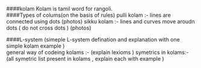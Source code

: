 ####kolam 
Kolam is tamil word for rangoli.        
####Types of colums(on the basis of rules)
pulli kolam :- lines are connected using dots
(photos)
sikku kolam :- lines and curves move aroudn dots ( do not cross dots )
(photos)

####L-system
  (simeple L-system defination and explanation with one simple kolam example )          
general way of codeing kolams :-
(explain lexioms )
symetrics in kolams:-(all symetric list present in kolams , explain each with example )
